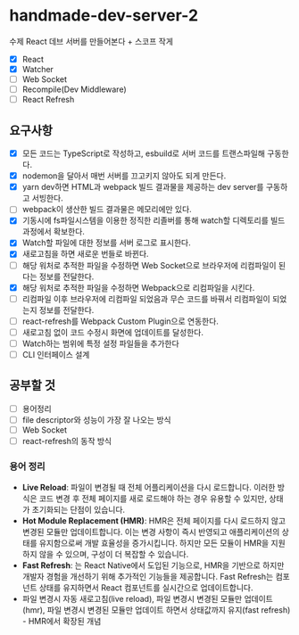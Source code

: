 # handmade-dev-server-2

수제 React 데브 서버를 만들어본다 + 스코프 작게

- [x] React
- [x] Watcher
- [ ] Web Socket
- [ ] Recompile(Dev Middleware)
- [ ] React Refresh

## 요구사항

- [x] 모든 코드는 TypeScript로 작성하고, esbuild로 서버 코드를 트랜스파일해 구동한다.
- [x] nodemon을 달아서 매번 서버를 끄고키지 않아도 되게 만든다.
- [x] yarn dev하면 HTML과 webpack 빌드 결과물을 제공하는 dev server를 구동하고 서빙한다.
- [ ] webpack이 생산한 빌드 결과물은 메모리에만 있다.
- [x] 기동시에 fs파일시스템을 이용한 정직한 리졸버를 통해 watch할 디렉토리를 빌드 과정에서 확보한다.
- [x] Watch할 파일에 대한 정보를 서버 로그로 표시한다.
- [x] 새로고침을 하면 새로운 번들로 바뀐다.
- [ ] 해당 워처로 추적한 파일을 수정하면 Web Socket으로 브라우저에 리컴파일이 된다는 정보를 전달한다.
- [x] 해당 워처로 추적한 파일을 수정하면 Webpack으로 리컴파일을 시킨다.
- [ ] 리컴파일 이후 브라우저에 리컴파일 되었음과 무슨 코드를 바꿔서 리컴파일이 되었는지 정보를 전달한다.
- [ ] react-refresh를 Webpack Custom Plugin으로 연동한다.
- [ ] 새로고침 없이 코드 수정시 화면에 업데이트를 달성한다.
- [ ] Watch하는 범위에 특정 설정 파일들을 추가한다
- [ ] CLI 인터페이스 설계

## 공부할 것

- [ ] 용어정리
- [ ] file descriptor와 성능이 가장 잘 나오는 방식
- [ ] Web Socket
- [ ] react-refresh의 동작 방식

### 용어 정리

- **Live Reload**: 파일이 변경될 때 전체 어플리케이션을 다시 로드합니다. 이러한 방식은 코드 변경 후 전체 페이지를 새로 로드해야 하는 경우 유용할 수 있지만, 상태가 초기화되는 단점이 있습니다.
- **Hot Module Replacement (HMR)**: HMR은 전체 페이지를 다시 로드하지 않고 변경된 모듈만 업데이트합니다. 이는 변경 사항이 즉시 반영되고 애플리케이션의 상태를 유지함으로써 개발 효율성을 증가시킵니다. 하지만 모든 모듈이 HMR을 지원하지 않을 수 있으며, 구성이 더 복잡할 수 있습니다.
- **Fast Refresh**: 는 React Native에서 도입된 기능으로, HMR을 기반으로 하지만 개발자 경험을 개선하기 위해 추가적인 기능들을 제공합니다. Fast Refresh는 컴포넌트 상태를 유지하면서 React 컴포넌트를 실시간으로 업데이트합니다.
- 파일 변경시 자동 새로고침(live reload), 파일 변경시 변경된 모듈만 업데이트(hmr), 파일 변경시 변경된 모듈만 업데이트 하면서 상태값까지 유지(fast refresh) - HMR에서 확장된 개념
